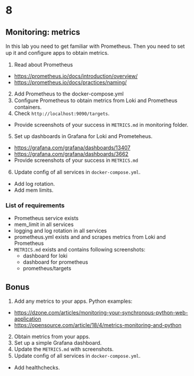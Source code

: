 # 8

## Monitoring: metrics

In this lab you need to get familiar with Prometheus. Then you need to set up it and conﬁgure apps to obtain metrics.

1. Read about Prometheus
* https://prometheus.io/docs/introduction/overview/
* https://prometheus.io/docs/practices/naming/

2. Add Prometheus to the docker-compose.yml
3. Conﬁgure Prometheus to obtain metrics from Loki and Prometheus containers.
4. Check `http://localhost:9090/targets`.
* Provide screenshots of your success in `METRICS.md` in monitoring folder.
5. Set up dashboards in Grafana for Loki and Prometeheus.
* https://grafana.com/grafana/dashboards/13407
* https://grafana.com/grafana/dashboards/3662
* Provide screenshots of your success in `METRICS.md`
6. Update conﬁg of all services in `docker-compose.yml`.
* Add log rotation.
* Add mem limits.

### List of requirements

* Prometheus service exists
* mem_limit in all services
* logging and log rotation in all services
* prometheus.yml exists and and scrapes metrics from Loki and Prometheus
* `METRICS.md` exists and contains following screenshots:
    * dashboard for loki
    * dashboard for prometheus
    * prometheus/targets 

## Bonus
1. Add any metrics to your apps. Python examples:
* https://dzone.com/articles/monitoring-your-synchronous-python-web-application
* https://opensource.com/article/18/4/metrics-monitoring-and-python

2. Obtain metrics from your apps.
3. Set up a simple Grafana dashboard.
4. Update the `METRICS.md` with screenshots.
5. Update conﬁg of all services in `docker-compose.yml`.
* Add healthchecks.